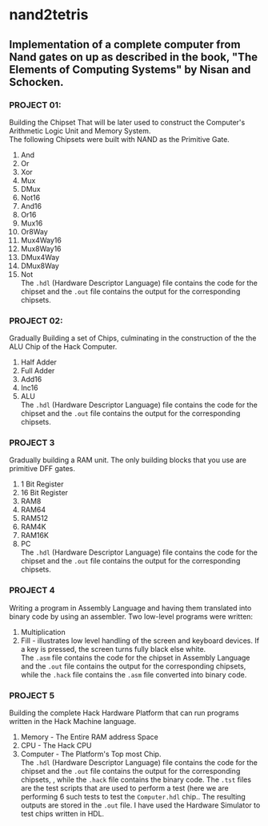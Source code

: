 # nand2tetris

## Implementation of a complete computer from Nand gates on up as described in the book, "The Elements of Computing Systems" by Nisan and Schocken.  

### PROJECT 01:  
Building the Chipset That will be later used to construct the Computer's Arithmetic Logic Unit and Memory System.  
The following Chipsets were built with NAND as the Primitive Gate.  
1. And  
2. Or  
3. Xor  
4. Mux  
5. DMux  
6. Not16  
7. And16  
8. Or16  
9. Mux16  
10. Or8Way  
11. Mux4Way16  
12. Mux8Way16  
13. DMux4Way  
14. DMux8Way  
15. Not  
The `.hdl` (Hardware Descriptor Language) file contains the code for the chipset and the `.out` file contains the output for the corresponding chipsets.  

### PROJECT 02:  
Gradually Building a set of Chips, culminating in the construction of the the ALU Chip of the Hack Computer.  
1. Half Adder  
2. Full Adder  
3. Add16  
4. Inc16  
5. ALU  
The `.hdl` (Hardware Descriptor Language) file contains the code for the chipset and the `.out` file contains the output for the corresponding chipsets.  

### PROJECT 3  
Gradually building a RAM unit. The only building blocks that you use are primitive DFF gates.  
1. 1 Bit Register  
2. 16 Bit Register  
3. RAM8  
4. RAM64  
5. RAM512  
6. RAM4K  
7. RAM16K
8. PC  
The `.hdl` (Hardware Descriptor Language) file contains the code for the chipset and the `.out` file contains the output for the corresponding chipsets.  

### PROJECT 4  
Writing a program in Assembly Language and having them translated into binary code by using an assembler. Two low-level programs were written:  
1. Multiplication  
2. Fill - illustrates low level handling of the screen and keyboard devices. If a key is pressed, the screen turns fully black else white.  
The `.asm` file contains the code for the chipset in Assembly Language and the `.out` file contains the output for the corresponding chipsets, while the `.hack` file contains the `.asm` file converted into binary code.  

### PROJECT 5  
Building the complete Hack Hardware Platform that can run programs written in the Hack Machine language.  
1. Memory - The Entire RAM address Space  
2. CPU - The Hack CPU  
3. Computer - The Platform's Top most Chip.   
The `.hdl` (Hardware Descriptor Language) file contains the code for the chipset and the `.out` file contains the output for the corresponding chipsets, , while the `.hack` file contains the binary code.  The `.tst` files are the test scripts that are used to perform a test (here we are performing 6 such tests to test the `Computer.hdl` chip.. The resulting outputs are stored in the `.out` file. I have used the Hardware Simulator to test chips written in HDL.




